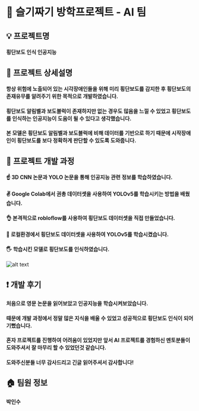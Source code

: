 # 🐍 슬기짜기 방학프로젝트 - AI 팀
## 💡 프로젝트명
#### 횡단보도 인식 인공지능
## 📣 프로젝트 상세설명
#### 항상 위험에 노출되어 있는 시각장애인들을 위해 미리 횡단보도를 감지한 후 횡단보도의 존재유무를 알려주기 위한 목적으로 개발하였습니다.
#### 횡단보도 알림벨과 보도블럭이 존재하지만 없는 경우도 많음을 느낄 수 있었고 횡단보도를 인식하는 인공지능이 도움이 될 수 있다고 생각했습니다.
#### 본 모델은 횡단보도 알림벨과 보도블럭에 비해 데이터를 기반으로 하기 때문에 시작장애인이 횡단보도를 보다 정확하게 판단할 수 있도록 도와줍니다.
## 🔨 프로젝트 개발 과정
#### ☝ 3D CNN 논문과 YOLO 논문을 통해 인공지능 관련 정보를 학습하였습니다.
#### ✌ Google Colab에서 권총 데이터셋을 사용하여 YOLOv5를 학습시키는 방법을 배웠습니다.
#### 👌 본격적으로 robloflow를 사용하여 횡단보도 데이터셋을 직접 만들었습니다.
#### 🖖 로컬환경에서 횡단보도 데이터셋을 사용하여 YOLOv5를 학습시켰습니다.
#### 🖐️ 학습시킨 모델로 횡단보도를 인식하였습니다.
![alt text](https://github.com/InsuPK/crosswalkDetection/blob/master/crosswalkDetection.png)
## ❗ 개발 후기
#### 처음으로 영문 논문을 읽어보았고 인공지능을 학습시켜보았습니다. 
#### 때문에 개발 과정에서 정말 많은 지식을 배울 수 있었고 성공적으로 횡단보도 인식이 되어 기뻤습니다.
#### 혼자 프로젝트를 진행하여 어려움이 있었지만 앞서 AI 프로젝트를 경험하신 멘토분들이 도와주셔서 잘 마무리 할 수 있었던것 같습니다.
#### 도와주신분들 너무 감사드리고 긴글 읽어주셔서 감사합니다!
## 🏠 팀원 정보
#### 박인수
